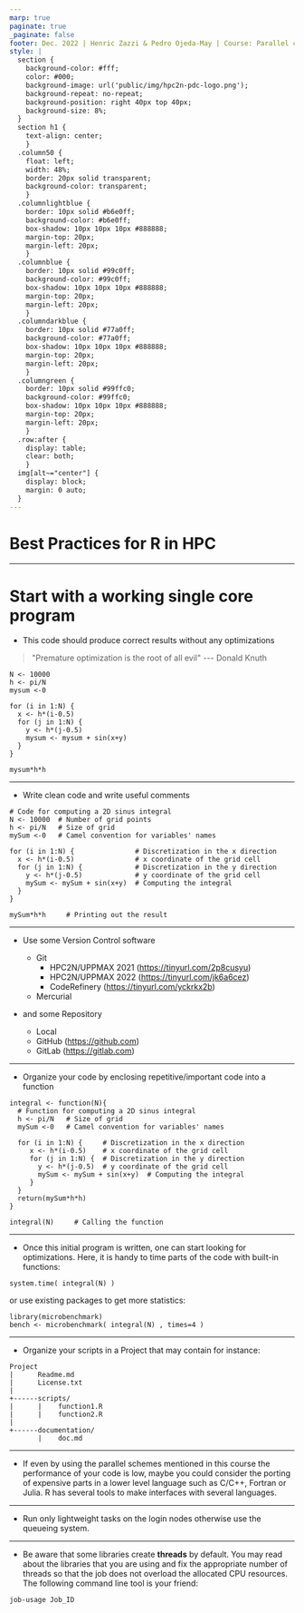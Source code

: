```yaml
---
marp: true
paginate: true
_paginate: false
footer: Dec. 2022 | Henric Zazzi & Pedro Ojeda-May | Course: Parallel computing in R
style: |
  section {
    background-color: #fff;
    color: #000;
    background-image: url('public/img/hpc2n-pdc-logo.png');
    background-repeat: no-repeat;
    background-position: right 40px top 40px;
    background-size: 8%;
  }
  section h1 {
    text-align: center;
    }
  .column50 {
    float: left;
    width: 48%;
    border: 20px solid transparent;
    background-color: transparent;
    }
  .columnlightblue {
    border: 10px solid #b6e0ff;
    background-color: #b6e0ff;
    box-shadow: 10px 10px 10px #888888;
    margin-top: 20px;
    margin-left: 20px;
    }
  .columnblue {
    border: 10px solid #99c0ff;
    background-color: #99c0ff;
    box-shadow: 10px 10px 10px #888888;
    margin-top: 20px;
    margin-left: 20px;
    }
  .columndarkblue {
    border: 10px solid #77a0ff;
    background-color: #77a0ff;
    box-shadow: 10px 10px 10px #888888;
    margin-top: 20px;
    margin-left: 20px;
    }
  .columngreen {
    border: 10px solid #99ffc0;
    background-color: #99ffc0;
    box-shadow: 10px 10px 10px #888888;
    margin-top: 20px;
    margin-left: 20px;
    }
  .row:after {
    display: table;
    clear: both;
    }
  img[alt~="center"] {
    display: block;
    margin: 0 auto;
  }
---
```


# Best Practices for R in HPC

---

# Start with a working single core program

* This code should produce correct results without any optimizations
> "Premature optimization is the root of all evil"  --- Donald Knuth

```
N <- 10000
h <- pi/N
mysum <-0

for (i in 1:N) {
  x <- h*(i-0.5)
  for (j in 1:N) {
    y <- h*(j-0.5)
    mysum <- mysum + sin(x+y)
  }
}

mysum*h*h
```

---

* Write clean code and write useful comments

```
# Code for computing a 2D sinus integral
N <- 10000  # Number of grid points
h <- pi/N   # Size of grid
mySum <-0   # Camel convention for variables' names

for (i in 1:N) {               # Discretization in the x direction
  x <- h*(i-0.5)               # x coordinate of the grid cell
  for (j in 1:N) {             # Discretization in the y direction
    y <- h*(j-0.5)             # y coordinate of the grid cell
    mySum <- mySum + sin(x+y)  # Computing the integral
  }
}

mySum*h*h     # Printing out the result
```

---

* Use some Version Control software
   * Git
      * HPC2N/UPPMAX 2021 (https://tinyurl.com/2p8cusyu)
      * HPC2N/UPPMAX 2022 (https://tinyurl.com/jk6a6cez)
      * CodeRefinery (https://tinyurl.com/yckrkx2b)
   * Mercurial

* and some Repository
   * Local 
   * GitHub (https://github.com)
   * GitLab (https://gitlab.com)
---

* Organize your code by enclosing repetitive/important code into a function

```
integral <- function(N){ 
  # Function for computing a 2D sinus integral
  h <- pi/N   # Size of grid
  mySum <-0   # Camel convention for variables' names
  
  for (i in 1:N) {     # Discretization in the x direction
     x <- h*(i-0.5)    # x coordinate of the grid cell
     for (j in 1:N) {  # Discretization in the y direction
       y <- h*(j-0.5)  # y coordinate of the grid cell
       mySum <- mySum + sin(x+y)  # Computing the integral
     }
  }
  return(mySum*h*h)
}

integral(N)     # Calling the function
```

---

* Once this initial program is written, one can start looking for optimizations. Here, it is handy to time parts of the code with built-in functions:

```
system.time( integral(N) )
```

or use existing packages to get more statistics:

```
library(microbenchmark)
bench <- microbenchmark( integral(N) , times=4 )
```

---

* Organize your scripts in a Project that may contain for instance:

```
Project 
|      Readme.md
|      License.txt
|      
+------scripts/
|      |    function1.R
|      |    function2.R
|
+------documentation/
       |    doc.md
```

---

* If even by using the parallel schemes mentioned in this course
the performance of your code is low, maybe you could consider
the porting of expensive parts in a lower level language such as
C/C++, Fortran or Julia. R has several tools to make interfaces
with several languages.

---

* Run only lightweight tasks on the login nodes otherwise use the
queueing system.

---

* Be aware that some libraries create **threads** by default. You
may read about the libraries that you are using and fix the appropriate
number of threads so that the job does not overload the allocated
CPU resources. The following command line tool is your friend:

```
job-usage Job_ID
```
